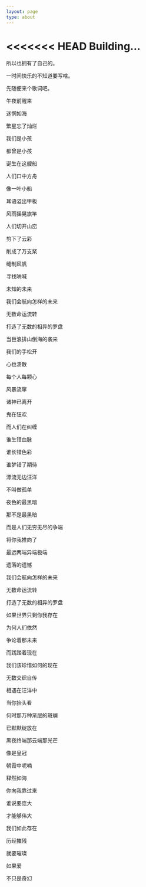```yaml
---
layout: page
type: about
---
```


<<<<<<< HEAD
Building...
=======
所以也拥有了自己的。

一时间快乐的不知道要写啥。

先随便来个歌词吧。

午夜前醒来

迷惘如海

繁星忘了灿烂

我们是小孩

都曾是小孩

诞生在这艘船

人们口中方舟

像一叶小船

耳语溢出甲板

风雨摇晃旗竿

人们切开山峦

剪下了云彩

削成了万支桨

缝制风帆

寻找呐喊

未知的未来

我们会航向怎样的未来

无数命运流转

打造了无数的相异的罗盘

当巨浪排山倒海的袭来

我们的手松开

心也溃散

每个人每颗心

风暴流窜

诸神已离开

鬼在狂欢

而人们在纠缠

谁生错血脉

谁长错色彩

谁梦错了期待

漂流无边汪洋

不叫做孤单

夜色的最黑暗

那不是最黑暗

而是人们无穷无尽的争端

将你我推向了

最远两端异端极端

遗落的遗憾

我们会航向怎样的未来

无数命运流转

打造了无数的相异的罗盘

如果世界只剩你我存在

为何人们依然

争论着那未来

而践踏着现在

我们该珍惜如何的现在

无数交织自传

相遇在汪洋中

当你抬头看

何时那万种渐层的斑斓

已默默绽放在

黑夜终端那云端那光芒

像是皇冠

朝霞中呢喃

释然如海

你向我靠过来

谁说要庞大

才能够伟大

我们如此存在

历经摧残

就要璀璨

如果爱

不只是奇幻
